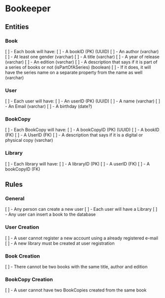 # Bookeeper

## Entities

### Book

[ ] - Each book will have:
    [ ] - A bookID (PK) (UUID)
    [ ] - An author (varchar)
    [ ] - At least one gender (varchar)
    [ ] - A title (varchar)
    [ ] - A year of release (varchar)
    [ ] - An edition (varchar)
    [ ] - A description that says if it is part of a series of books or not (isPartOfASeries) (boolean)
        [ ] - If it does, it will have the series name on a separate property from the name as well (varchar)

### User
[ ] - Each user will have:
    [ ] - An userID (PK) (UUID)
    [ ] - A name (varchar)
    [ ] - An Email (varchar)
    [ ] - A birthday (date?)

### BookCopy
[ ] - Each BookCopy will have:
    [ ] - A bookCopyID (PK) (UUID)
    [ ] - A bookID (FK)
    [ ] - A UserID (FK)
    [ ] - A description that says if it is a digital or physical copy (varchar)

### Library
[ ] - Each library will have:
    [ ] - A libraryID (PK)
    [ ] - A userID (FK)
    [ ] - A bookCopyID (FK)


## Rules

### General

[ ] - Any person can create a new user
[ ] - Each user will have a Library
[ ] - Any user can insert a book to the database

### User Creation

[ ] - A user cannot register a new account using a already registered e-mail
[ ] - A new library must be created at user registration

### Book Creation
[ ] - There cannot be two books with the same title, author and edition

### BookCopy Creation
[ ] - A user cannot have two BookCopies created from the same book